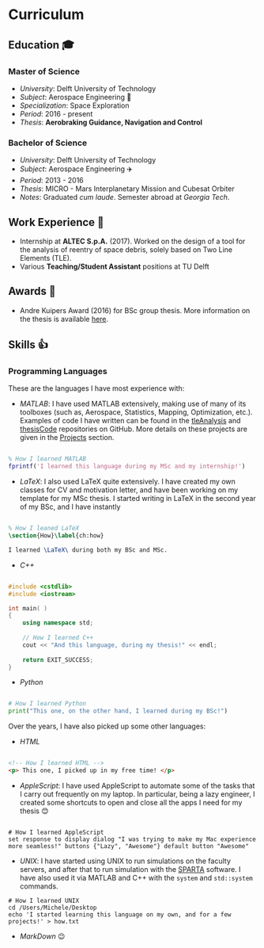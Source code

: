 # Curriculum

## Education :mortar_board:

### Master of Science

- *University*: Delft University of Technology
- *Subject*: Aerospace Engineering :rocket:
- *Specialization*: Space Exploration
- *Period*: 2016 - present
- *Thesis*: **Aerobraking Guidance, Navigation and Control**

### Bachelor of Science

- *University*: Delft University of Technology
- *Subject*: Aerospace Engineering :airplane:
- *Period*: 2013 - 2016
- *Thesis*: MICRO - Mars Interplanetary Mission and Cubesat Orbiter []()
- *Notes*: Graduated *cum laude*. Semester abroad at *Georgia Tech*.

## Work Experience :briefcase:

- Internship at **ALTEC S.p.A.** (2017).
Worked on the design of a tool for the analysis of reentry of space debris, solely based on Two Line Elements (TLE). 
- Various **Teaching/Student Assistant** positions at TU Delft

## Awards :tada:

- Andre Kuipers Award (2016) for BSc group thesis. More information on the thesis is available [here](https://mfacchinelli.github.io/#projects).

## Skills :thumbsup:

### Programming Languages

These are the languages I have most experience with:

- *MATLAB*: I have used MATLAB extensively, making use of many of its toolboxes (such as, Aerospace, Statistics, Mapping, Optimization, etc.). Examples of code I have written can be found in the [tleAnalysis](https://github.com/mfacchinelli/tleAnalysis) and [thesisCode](https://github.com/mfacchinelli/thesisCode) repositories on GitHub. More details on these projects are given in the [Projects](https://mfacchinelli.github.io/#projects) section. 
```matlab

% How I learned MATLAB
fprintf('I learned this language during my MSc and my internship!')

```
- *LaTeX*: I also used LaTeX quite extensively. I have created my own classes for CV and motivation letter, and have been working on my template for my MSc thesis. I started writing in LaTeX in the second year of my BSc, and I have instantly 
```latex

% How I leaned LaTeX
\section{How}\label{ch:how}

I learned \LaTeX\ during both my BSc and MSc.

```
- *C++*
```cpp

#include <cstdlib>
#include <iostream>

int main( )
{
    using namespace std;
   
    // How I learned C++
    cout << "And this language, during my thesis!" << endl;
   
    return EXIT_SUCCESS;
}

```
- *Python*
```python

# How I learned Python
print("This one, on the other hand, I learned during my BSc!")

```

Over the years, I have also picked up some other languages:

- *HTML*
```html

<!-- How I learned HTML -->
<p> This one, I picked up in my free time! </p>

```
- *AppleScript*: I have used AppleScript to automate some of the tasks that I carry out frequently on my laptop. In particular, being a lazy engineer, I created some shortcuts to open and close all the apps I need for my thesis :blush: 
```applescript

# How I learned AppleScriptset response to display dialog "I was trying to make my Mac experience more seamless!" buttons {"Lazy", "Awesome"} default button "Awesome"

```
- *UNIX*: I have started using UNIX to run simulations on the faculty servers, and after that to run simulation with the [SPARTA](http://sparta.sandia.gov) software. I have also used it via MATLAB and C++ with the `system` and `std::system` commands. 
```unix
# How I learned UNIX
cd /Users/Michele/Desktop
echo 'I started learning this language on my own, and for a few projects!' > how.txt
```
- *MarkDown* :wink:
